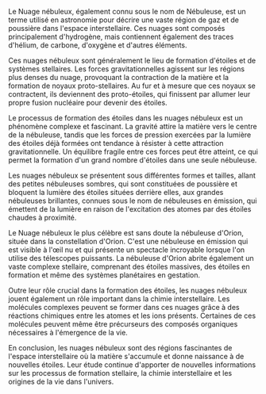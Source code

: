 Le Nuage nébuleux, également connu sous le nom de Nébuleuse, est un terme utilisé en astronomie pour décrire une vaste région de gaz et de poussière dans l'espace interstellaire. Ces nuages sont composés principalement d'hydrogène, mais contiennent également des traces d'hélium, de carbone, d'oxygène et d'autres éléments.

Ces nuages nébuleux sont généralement le lieu de formation d'étoiles et de systèmes stellaires. Les forces gravitationnelles agissent sur les régions plus denses du nuage, provoquant la contraction de la matière et la formation de noyaux proto-stellaires. Au fur et à mesure que ces noyaux se contractent, ils deviennent des proto-étoiles, qui finissent par allumer leur propre fusion nucléaire pour devenir des étoiles.

Le processus de formation des étoiles dans les nuages nébuleux est un phénomène complexe et fascinant. La gravité attire la matière vers le centre de la nébuleuse, tandis que les forces de pression exercées par la lumière des étoiles déjà formées ont tendance à résister à cette attraction gravitationnelle. Un équilibre fragile entre ces forces peut être atteint, ce qui permet la formation d'un grand nombre d'étoiles dans une seule nébuleuse.

Les nuages nébuleux se présentent sous différentes formes et tailles, allant des petites nébuleuses sombres, qui sont constituées de poussière et bloquent la lumière des étoiles situées derrière elles, aux grandes nébuleuses brillantes, connues sous le nom de nébuleuses en émission, qui émettent de la lumière en raison de l'excitation des atomes par des étoiles chaudes à proximité.

Le Nuage nébuleux le plus célèbre est sans doute la nébuleuse d'Orion, située dans la constellation d'Orion. C'est une nébuleuse en émission qui est visible à l'œil nu et qui présente un spectacle incroyable lorsque l'on utilise des télescopes puissants. La nébuleuse d'Orion abrite également un vaste complexe stellaire, comprenant des étoiles massives, des étoiles en formation et même des systèmes planétaires en gestation.

Outre leur rôle crucial dans la formation des étoiles, les nuages nébuleux jouent également un rôle important dans la chimie interstellaire. Les molécules complexes peuvent se former dans ces nuages grâce à des réactions chimiques entre les atomes et les ions présents. Certaines de ces molécules peuvent même être précurseurs des composés organiques nécessaires à l'émergence de la vie.

En conclusion, les nuages nébuleux sont des régions fascinantes de l'espace interstellaire où la matière s'accumule et donne naissance à de nouvelles étoiles. Leur étude continue d'apporter de nouvelles informations sur les processus de formation stellaire, la chimie interstellaire et les origines de la vie dans l'univers.